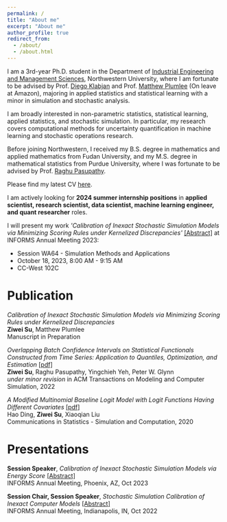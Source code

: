 ```yaml
---
permalink: /
title: "About me"
excerpt: "About me"
author_profile: true
redirect_from: 
  - /about/
  - /about.html
---
```


I am a 3rd-year Ph.D. student in the Department of [Industrial Engineering and Management Sciences](https://www.mccormick.northwestern.edu/industrial/), Northwestern University, where I am fortunate to be advised by Prof. [Diego Klabjan](https://dynresmanagement.com/index.html) and Prof. [Matthew Plumlee](http://users.iems.northwestern.edu/~mplumlee/) (On leave at Amazon), majoring in applied statistics and statistical learning with a minor in simulation and stochastic analysis.

I am broadly interested in non-parametric statistics, statistical learning, applied statistics, and stochastic simulation. In particular, my research covers computational methods for uncertainty quantification in machine learning and stochastic operations research.

Before joining Northwestern, I received my B.S. degree in mathematics and applied mathematics from Fudan University, and my M.S. degree in mathematical statistics from Purdue University, where I was fortunate to be advised by Prof. [Raghu Pasupathy](https://web.ics.purdue.edu/~pasupath/).

Please find my latest CV [here](ziweisu/ziwei.su.github.io/files/CV_Ziwei_Su.pdf).

I am actively looking for **2024 summer internship positions** in **applied scientist, research scientist, data scientist, machine learning engineer, and quant researcher** roles.

I will present my work <em>'Calibration of Inexact Stochastic Simulation Models via Minimizing Scoring Rules under Kernelized Discrepancies'</em> [\[Abstract\]](https://www.abstractsonline.com/pp8/?__hstc=194041586.25a158d799955c9e28b4cac1b2d4cea0.1683759608597.1695755968069.1695924267557.14&__hssc=194041586.1.1695924267557&__hsfp=970765120&hsCtaTracking=8565990a-f890-45db-8248-5e530111907a%7C2782dcb1-3c43-4263-8050-061684381408#!/10856/presentation/9497) at INFORMS Annual Meeting 2023:
- Session WA64 - Simulation Methods and Applications
- October 18, 2023, 8:00 AM - 9:15 AM
- CC-West 102C

# Publication

<em>Calibration of Inexact Stochastic Simulation Models via Minimizing Scoring Rules under Kernelized Discrepancies</em>  
**Ziwei Su**, Matthew Plumlee  
Manuscript in Preparation

<em>Overlapping Batch Confidence Intervals on Statistical Functionals Constructed from Time Series: Application to Quantiles, Optimization, and Estimation</em> [\[pdf\]](https://arxiv.org/abs/2307.08609)  
**Ziwei Su**, Raghu Pasupathy, Yingchieh Yeh, Peter W. Glynn  
<em>under minor revision</em> in ACM Transactions on Modeling and Computer Simulation, 2022

<em>A Modified Multinomial Baseline Logit Model with Logit Functions Having Different Covariates</em> [\[pdf\]](https://www.tandfonline.com/doi/pdf/10.1080/03610918.2018.1529238)  
Hao Ding, **Ziwei Su**, Xiaoqian Liu  
Communications in Statistics - Simulation and Computation, 2020

# Presentations

**Session Speaker**, <em>Calibration of Inexact Stochastic Simulation Models via Energy Score</em> [\[Abstract\]](https://www.abstractsonline.com/pp8/#!/10856/presentation/9497)  
INFORMS Annual Meeting, Phoenix, AZ, Oct 2023  

**Session Chair, Session Speaker**, <em>Stochastic Simulation Calibration of Inexact Computer Models</em> [\[Abstract\]](https://www.abstractsonline.com/pp8/#!/10693/presentation/9333)  
INFORMS Annual Meeting, Indianapolis, IN, Oct 2022

